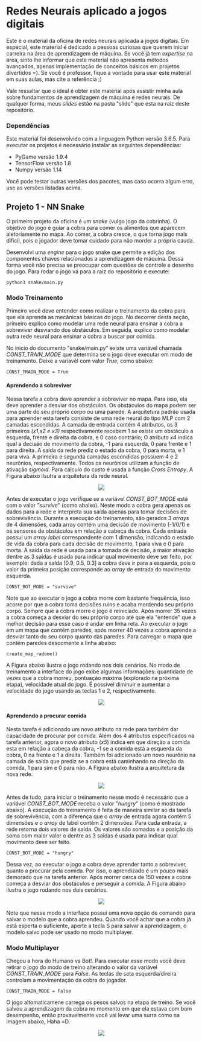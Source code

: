 # Redes Neurais aplicado a jogos digitais
Este é o material da oficina de redes neurais aplicada a jogos digitais. Em especial, este material é dedicado a pessoas curiosas que querem iniciar carreira na área de aprendizagem de máquina. Se você já tem _expertise_ na área, sinto lhe informar que este material não apresenta métodos avançados, apenas implementação de conceitos básicos em projetos divertidos  =). Se você é professor, fique a vontade para usar este material em suas aulas, mas cite a referência ;)

Vale ressaltar que o ideal é obter este material após assistir minha aula sobre fundamentos de aprendizagem de máquina e redes neurais. De qualquer forma, meus _slides_ estão na pasta "slide" que esta na raiz deste repositório.

### Dependências
Este material foi desenvolvido com a linguagem Python versão 3.6.5. Para executar os projetos é necessário instalar as seguintes dependências:

  * PyGame versão 1.9.4
  * TensorFlow versão 1.8
  * Numpy versão 1.14

Você pode testar outras versões dos pacotes, mas caso ocorra algum erro, use as versões listadas acima.

## Projeto 1 - NN Snake

O primeiro projeto da oficina é um _snake_ (vulgo jogo da cobrinha). O objetivo do jogo é guiar a cobra para comer os alimentos que aparecem aletoriamente no mapa. Ao comer, a cobra cresce, o que torna jogo mais dificil, pois o jogador deve tomar cuidado para não morder a própria cauda.

Desenvolvi uma _engine_ para o jogo snake que permite a edição dos componentes chaves relacionados a aprendizagem de máquina. Dessa forma você não precisa se preocupar com questões de controle e desenho do jogo. Para rodar o jogo vá para a raiz do repositório e execute: 
```
python3 snake/main.py
```

### Modo Treinamento

Primeiro você deve entender como realizar o treinamento da cobra para que ela aprenda as mecânicas básicas do jogo. No decorrer desta seção, primeiro explico como modelar uma rede neural para ensinar a cobra a sobreviver desviando dos obstáculos. Em seguida, explico como modelar outra rede neural para ensinar a cobra a buscar por comida.

No inicio do documento "snake/main.py" existe uma variável chamada _CONST_TRAIN_MODE_ que determina se o jogo deve executar em modo de treinamento. Deixe a variavél com valor _True_, como abaixo:

```
CONST_TRAIN_MODE = True
```

#### Aprendendo a sobreviver

Nessa tarefa a cobra deve aprender a sobreviver no mapa. Para isso, ela deve aprender a desviar dos obstáculos. Os obstáculos do mapa podem ser uma parte do seu próprio corpo ou uma parede. A arquitetura padrão usada para aprender esta tarefa consiste de uma rede neural do tipo MLP com 2 camadas escondidas. A camada de entrada contém 4 atributos, os 3 primeiros _(x1,x2 e x3)_ respectivamente recebem 1 se existe um obstáculo a esquerda, frente e direita da cobra, e 0 caso contrário; O atributo _x4_ indica qual a decisão de movimento da cobra, -1 para esquerda, 0 para frente e 1 para direita. A saída da rede prediz o estado da cobra, 0 para morta, e 1 para viva. A primeira e segunda camadas escondidas possuem 4 e 2 neurônios, respectivamente. Todos os neurônios utilizam a função de ativação _sigmoid_. Para cálculo do custo é usada a função _Cross Entropy_. A Figura abaixo ilsutra a arquitetura da rede neural. 

<p align="center">
  <img src="imgs/mlp_sur.png" />
</p>

Antes de executar o jogo verifique se a variável _CONST_BOT_MODE_ está com o valor "_survive_" (como abaixo). Neste modo a cobra gera apenas os dados para a rede e interpreta sua saída apenas para tomar decisões de sobrevivência. Durante a execução do treinamento, são gerados 3 _arrays_ de 4 dimensões, cada array contém uma decisão de movimento (-1/0/1) e os sensores de obstáculos em relação a cabeça da cobra. Cada entrada possui um _array_ _label_ correspondente com 1 dimensão, indicando o estado de vida da cobra para cada decisão de movimento, 1 para viva e 0 para morta. A saída da rede é usada para a tomada de decisão, a maior ativação dentre as 3 saídas é usada para indicar qual movimento deve ser feito, por exemplo: dada a saída [0.9, 0.5, 0.3] a cobra deve ir para a esquerda, pois o valor da primeira posição corresponde ao _array_ de entrada do movimento esquerda.

```
CONST_BOT_MODE = "survive"
```

Note que ao executar o jogo a cobra morre com bastante frequência, isso acorre por que a cobra toma decisões ruins e acaba mordendo seu próprio corpo. Sempre que a cobra morre o jogo é reiniciado. Após morrer 35 vezes a cobra começa a desviar do seu próprio corpo até que ela "entende" que a melhor decisão para esse caso é andar em linha reta. Ao executar o jogo em um mapa que contém paredes, após morrer 40 vezes a cobra aprende a desviar tanto do seu corpo quanto das paredes. Para carregar o mapa que contém paredes descomente a linha abaixo:

```
create_map_radome()
```

A Figura abaixo ilustra o jogo rodando nos dois cenários. No modo de treinamento a interface do jogo exibe algumas informações: quantidade de vezes que a cobra morreu, pontuação máxima (explorado na próxima etapa), velocidade atual do jogo. É possivel diminuir e aumentar a velocidade do jogo usando as teclas 1 e 2, respectivamente.

<p align="center">
  <img src="imgs/test_sur.png" />
</p>

#### Aprendendo a procurar comida

Nesta tarefa é adicionado um novo atributo na rede para também dar capacidade de procurar por comida. Além dos 4 atributos especificados na tarefa anterior, agora o novo atributo (_x5_) indica em que direção a comida esta em relação a cabeça da cobra, -1 se a comida está a esquerda da cobra, 0 na frente e 1 a direita. Também foi adicionado um novo neurônio na camada de saída que prediz se a cobra está caminhando na direção da comida, 1 para sim e 0 para não. A Figura abaixo ilustra a arquitetura da nova rede.

<p align="center">
  <img src="imgs/mlp_hun.png" />
</p>

Antes de tudo, para iniciar o treinamento nesse modo é necessário que a variável _CONST_BOT_MODE_ receba o valor "_hungry_" (como é mostrado abaixo). A execução do treinamento é feita de maneira similar ao da tarefa de sobrevivência, com a diferença que o _array_ de entrada agora contém 5 dimensões e o _array_ de label contém 2 dimensões. Para cada entrada, a rede retorna dois valores de saída. Os valores são somados e a posição da soma com maior valor o dentre as 3 saídas é usada para indicar qual movimento deve ser feito.

```
CONST_BOT_MODE = "hungry"
```

Dessa vez, ao executar o jogo a cobra deve aprender tanto a sobreviver, quanto a procurar pela comida. Por isso, o aprendizado é um pouco mais demorado que na tarefa anterior. Após morrer cerca de 150 vezes a cobra começa a desviar dos obstáculos e perseguir a comida. A Figura abaixo ilustra o jogo rodando nos dois cenários. 

<p align="center">
  <img src="imgs/test_hun.png" />
</p>

Note que nesse modo a interface possui uma nova opção de comando para salvar o modelo que a cobra aprendeu. Quando você achar que a cobra já está esperta o suficiente, aperte a tecla S para salvar a aprendizagem, o modelo salvo pode ser usado no modo multiplayer.

### Modo Multiplayer

Chegou a hora do Humano vs Bot!. Para executar esse modo você deve retirar o jogo do modo de treino alterando o valor da variável _CONST_TRAIN_MODE_ para _False_.  As teclas de seta esquerda/direira controlam a movimentação da cobra do jogador.
```
CONST_TRAIN_MODE = False
```
O jogo altomaticamene carrega os pesos salvos na etapa de treino. Se você salvou a aprendizagem da cobra no momento em que ela estava com bom desempenho, então provavelmente você vai levar uma surra como na imagem abaixo, Haha =D. 

<p align="center">
  <img src="imgs/multiplayer.png" />
</p>
